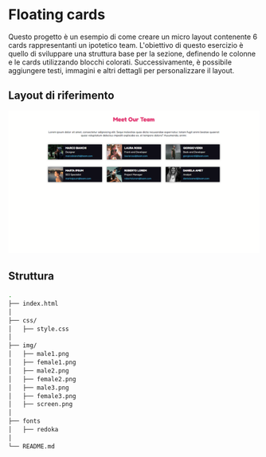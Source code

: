 # Floating cards

Questo progetto è un esempio di come creare un micro layout contenente 6 cards rappresentanti un ipotetico team. L'obiettivo di questo esercizio è quello di sviluppare una struttura base per la sezione, definendo le colonne e le cards utilizzando blocchi colorati. Successivamente, è possibile aggiungere testi, immagini e altri dettagli per personalizzare il layout.

## Layout di riferimento

![Layout di riferimento](img/screen.png)

## Struttura

```bash
.
├── index.html
│
├── css/
│   ├── style.css
│
├── img/
│   ├── male1.png
│   ├── female1.png
│   ├── male2.png
│   ├── female2.png
│   ├── male3.png
│   ├── female3.png
│   ├── screen.png
│
├── fonts
│   ├── redoka
│
└── README.md
```
